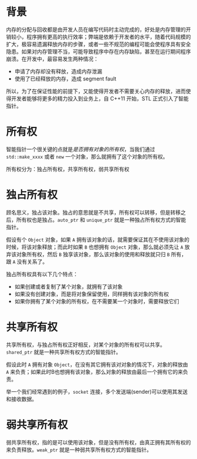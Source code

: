 # 背景

内存的分配与回收都是由开发人员在编写代码时主动完成的，好处是内存管理的开销较小，程序拥有更高的执行效率；弊端是依赖于开发者的水平，随着代码规模的扩大，极容易遗漏释放内存的步骤，或者一些不规范的编程可能会使程序具有安全隐患。如果对内存管理不当，可能导致程序中存在内存缺陷，甚至在运行期间程序崩溃。在开发中，最容易发生两种情况：

- 申请了内存却没有释放，造成内存泄漏
- 使用了已经释放的内存，造成 segment fault

所以，为了在保证性能的前提下，又能使得开发者不需要关心内存的释放，进而使得开发者能够将更多的精力投入到业务上，自 C++11 开始，STL 正式引入了智能指针。


# 所有权

智能指针一个很关键的点就是*是否拥有对象的所有权*，当我们通过 `std::make_xxxx` 或者 `new` 一个对象，那么就拥有了这个对象的所有权。

所有权分为：独占所有权，共享所有权，弱共享所有权


# 独占所有权

顾名思义，独占该对象。独占的意思就是不共享，所有权可以转移，但是转移之后，所有权也是独占。`auto_ptr` 和 `unique_ptr` 就是一种独占所有权方式的智能指针。

假设有个 `Object` 对象，如果 `A` 拥有该对象的话，就需要保证其在不使用该对象的时候，将该对象释放；而此时如果 `B` 也想拥有 `Object` 对象，那么就必须先让 `A` 放弃该对象所有权，然后 `B` 独享该对象，那么该对象的使用和释放就只归 `B` 所有，跟 `A` 没有关系了。

独占所有权具有以下几个特点：

- 如果创建或者复制了某个对象，就拥有了该对象
- 如果没有创建对象，而是将对象保留使用，同样拥有该对象的所有权
- 如果你拥有了某个对象的所有权，在不需要某一个对象时，需要释放它们


# 共享所有权

共享所有权，与独占所有权正好相反，对某个对象的所有权可以共享。`shared_ptr` 就是一种共享所有权方式的智能指针。

假设此时 `A` 拥有对象 `Object`，在没有其它拥有该对对象的情况下，对象的释放由 `A` 来负责；如果此时B也想拥有该对象，那么对象的释放由最后一个拥有它的来负责。

举一个我们经常遇到的例子，`socket` 连接，多个发送端(sender)可以使用其发送和接收数据。

# 弱共享所有权

弱共享所有权，指的是可以使用该对象，但是没有所有权，由真正拥有其所有权的来负责释放。`weak_ptr` 就是一种弱共享所有权方式的智能指针。
